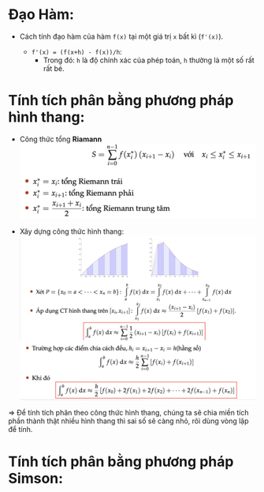 
# Đạo Hàm: 

- Cách tính đạo hàm của hàm `f(x)` tại một giá trị `x` bất kì (`f'(x)`).
  
    - `f'(x) = (f(x+h) - f(x))/h`:
      - Trong đó: `h` là độ chính xác của phép toán, `h` thường là một số rất rất bé.

# Tính tích phân bằng phương pháp hình thang: 

- Công thức tổng **Riamann** 
    ![Alt text](img/Ct_tong_riemainn.png)

- Xây dựng công thức hình thang: 
    ![Alt text](img/ct_hinh_thang1.png)
    ![Alt text](img/ct_hinh_thang_2.png)

=> Để tính tích phân theo công thức hình thang, chúng ta sẽ chia miền tích phần thành thật nhiều hình thang thì sai số sẽ càng nhỏ, rôì dùng vòng lập để tính.

# Tính tích phân bằng phương pháp Simson: 

